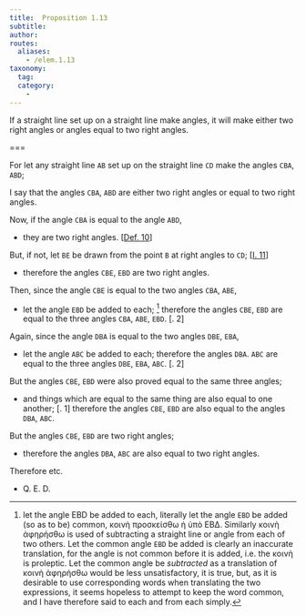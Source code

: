 ```yaml
---
title:  Proposition 1.13
subtitle:
author:
routes:
  aliases:
    - /elem.1.13
taxonomy:
  tag:
  category:
    -
---
```


If a straight line set up on a straight line make angles, it will make either two right angles or angles equal to two right angles.

===

For let any straight line `AB` set up on the straight line `CD` make the angles `CBA`, `ABD`;

I say that the angles `CBA`, `ABD` are either two right angles or equal to two right angles. 


Now, if the angle `CBA` is equal to the angle `ABD`, 

- they are two right angles. [<a href="/elem.1.def.10">Def. 10</a>]

But, if not, let `BE` be drawn from the point `B` at right angles to `CD`; [<a href="/elem.1.11">I. 11</a>] 

- therefore the angles `CBE`, `EBD` are two right angles.

Then, since the angle `CBE` is equal to the two angles `CBA`, `ABE`, 

- let the angle `EBD` be added to each; [^1] therefore the angles `CBE`, `EBD` are equal to the three angles `CBA`, `ABE`, `EBD`. [<title>C. N</title>. 2]

Again, since the angle `DBA` is equal to the two angles `DBE`, `EBA`, 

- let the angle `ABC` be added to each; therefore the angles `DBA`. `ABC` are equal to the three angles `DBE`, `EBA`, `ABC`. [<title>C. N</title>. 2]

But the angles `CBE`, `EBD` were also proved equal to the same three angles; 

- and things which are equal to the same thing are also equal to one another; [<title>C. N</title>. 1] therefore the angles `CBE`, `EBD` are also equal to the angles `DBA`, `ABC`.

But the angles `CBE`, `EBD` are two right angles; 

- therefore the angles `DBA`, `ABC` are also equal to two right angles.

Therefore etc.

- Q. E. D.

[^1]: let the angle EBD be added to each,
    literally <quote>let the angle `EBD` be added (so as to be) common,</quote> <foreign lang="greek">κοινὴ προσκείσθω ἡ ὑπὸ ΕΒΔ</foreign>. Similarly <foreign lang="greek">κοινὴ ἀφηρήσθω</foreign> is used of subtracting a straight line or angle from each of two others. <quote>Let the common angle `EBD` be added</quote> is clearly an inaccurate translation, for the angle is not common before it is added, i.e. the <foreign lang="greek">κοινὴ</foreign> is proleptic. <quote>Let the common angle be <em>subtracted</em></quote> as a translation of <foreign lang="greek">κοινὴ ἀφηρήσθω</foreign> would be less unsatisfactory, it is true, but, as it is desirable to use corresponding words when translating the two expressions, it seems hopeless to attempt to keep the word <quote>common,</quote> and I have therefore said <quote>to each</quote> and <quote>from each</quote> simply.

